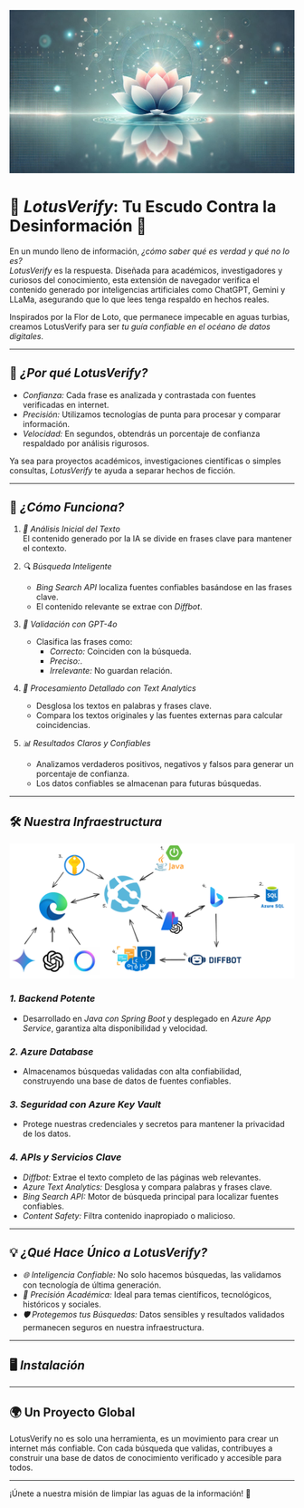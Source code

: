![Descripción de la imagen](img/lotus.jpeg)
# 🌸 *LotusVerify*: Tu Escudo Contra la Desinformación 🌸

En un mundo lleno de información, *¿cómo saber qué es verdad y qué no lo es?*  
*LotusVerify* es la respuesta. Diseñada para académicos, investigadores y curiosos del conocimiento, esta extensión de navegador verifica el contenido generado por inteligencias artificiales como ChatGPT, Gemini y LLaMa, asegurando que lo que lees tenga respaldo en hechos reales.  

Inspirados por la Flor de Loto, que permanece impecable en aguas turbias, creamos LotusVerify para ser *tu guía confiable en el océano de datos digitales*.  

---

## 🚀 *¿Por qué LotusVerify?*  

- *Confianza:* Cada frase es analizada y contrastada con fuentes verificadas en internet.  
- *Precisión:* Utilizamos tecnologías de punta para procesar y comparar información.  
- *Velocidad:* En segundos, obtendrás un porcentaje de confianza respaldado por análisis rigurosos.  

Ya sea para proyectos académicos, investigaciones científicas o simples consultas, *LotusVerify* te ayuda a separar hechos de ficción.  

---

## 🧠 *¿Cómo Funciona?*

1. *📜 Análisis Inicial del Texto*  
   El contenido generado por la IA se divide en frases clave para mantener el contexto.  

2. *🔍 Búsqueda Inteligente*  
   - *Bing Search API* localiza fuentes confiables basándose en las frases clave.  
   - El contenido relevante se extrae con *Diffbot*.  

3. *🤖 Validación con GPT-4o*  
   - Clasifica las frases como:  
     - *Correcto:* Coinciden con la búsqueda.  
     - *Preciso:*.  
     - *Irrelevante:* No guardan relación.  

4. *🔑 Procesamiento Detallado con Text Analytics*  
   - Desglosa los textos en palabras y frases clave.  
   - Compara los textos originales y las fuentes externas para calcular coincidencias.  

5. *📊 Resultados Claros y Confiables*  
   - Analizamos verdaderos positivos, negativos y falsos para generar un porcentaje de confianza.  
   - Los datos confiables se almacenan para futuras búsquedas.  

---

## 🛠 *Nuestra Infraestructura*
![Descripción de la imagen](img/infraestructura.png)

### *1. Backend Potente*  
- Desarrollado en *Java con Spring Boot* y desplegado en *Azure App Service*, garantiza alta disponibilidad y velocidad.  

### *2. Azure Database*  
- Almacenamos búsquedas validadas con alta confiabilidad, construyendo una base de datos de fuentes confiables.  

### *3. Seguridad con Azure Key Vault*  
- Protege nuestras credenciales y secretos para mantener la privacidad de los datos.  

### *4. APIs y Servicios Clave*  
- *Diffbot:* Extrae el texto completo de las páginas web relevantes.  
- *Azure Text Analytics:* Desglosa y compara palabras y frases clave.  
- *Bing Search API:* Motor de búsqueda principal para localizar fuentes confiables.  
- *Content Safety:* Filtra contenido inapropiado o malicioso.  

---

## 💡 *¿Qué Hace Único a LotusVerify?*  

- *🌐 Inteligencia Confiable:* No solo hacemos búsquedas, las validamos con tecnología de última generación.  
- *📖 Precisión Académica:* Ideal para temas científicos, tecnológicos, históricos y sociales.  
- *🛡 Protegemos tus Búsquedas:* Datos sensibles y resultados validados permanecen seguros en nuestra infraestructura.  

---

## 🖥 *Instalación*

---

## 🌍 Un Proyecto Global

LotusVerify no es solo una herramienta, es un movimiento para crear un internet más confiable. Con cada búsqueda que validas, contribuyes a construir una base de datos de conocimiento verificado y accesible para todos.

---

¡Únete a nuestra misión de limpiar las aguas de la información! 🌸